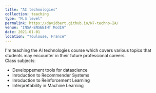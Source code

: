 ```yaml
---
title: "AI technologies"
collection: teaching
type: "M.S level"
permalink: https://davidbert.github.io/N7-techno-IA/
venue: "INSA-ENSEEIHT ModIA"
date: 2021-01-01
location: "Toulouse, France"
---
```


I'm teaching the AI technologies course which covers various topics that students may encounter in their future professional careers.  
Class subjects:
* Developpement tools for datascience
* Inroduction to Recommender Systems
* Inroduction to Reinforcement Learning
* Interpretability in Machine Learning

